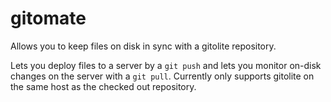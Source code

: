 # gitomate

Allows you to keep files on disk in sync with a gitolite repository. 

Lets you deploy files to a server by a `git push` and lets you monitor on-disk changes on the server with a `git pull`. Currently only supports gitolite on the same host as the checked out repository. 
